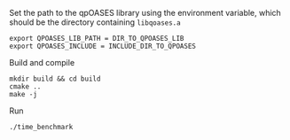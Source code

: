 Set the path to the qpOASES library using the environment variable, which should be the directory containing
`libqoases.a`

```
export QPOASES_LIB_PATH = DIR_TO_QPOASES_LIB
export QPOASES_INCLUDE = INCLUDE_DIR_TO_QPOASES
```

Build and compile

```
mkdir build && cd build
cmake ..
make -j
```

Run

```
./time_benchmark
```

